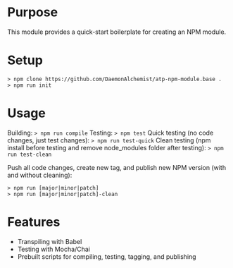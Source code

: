 # Purpose
This module provides a quick-start boilerplate for creating an NPM module.

# Setup
```
> npm clone https://github.com/DaemonAlchemist/atp-npm-module.base .
> npm run init
```

# Usage
Building:
```> npm run compile```
Testing:
```> npm test```
Quick testing (no code changes, just test changes):
```> npm run test-quick```
Clean testing (npm install before testing and remove node_modules folder after testing):
```> npm run test-clean```

Push all code changes, create new tag, and publish new NPM version (with and without cleaning):
```
> npm run [major|minor|patch]
> npm run [major|minor|patch]-clean
```

# Features
- Transpiling with Babel
- Testing with Mocha/Chai
- Prebuilt scripts for compiling, testing, tagging, and publishing
